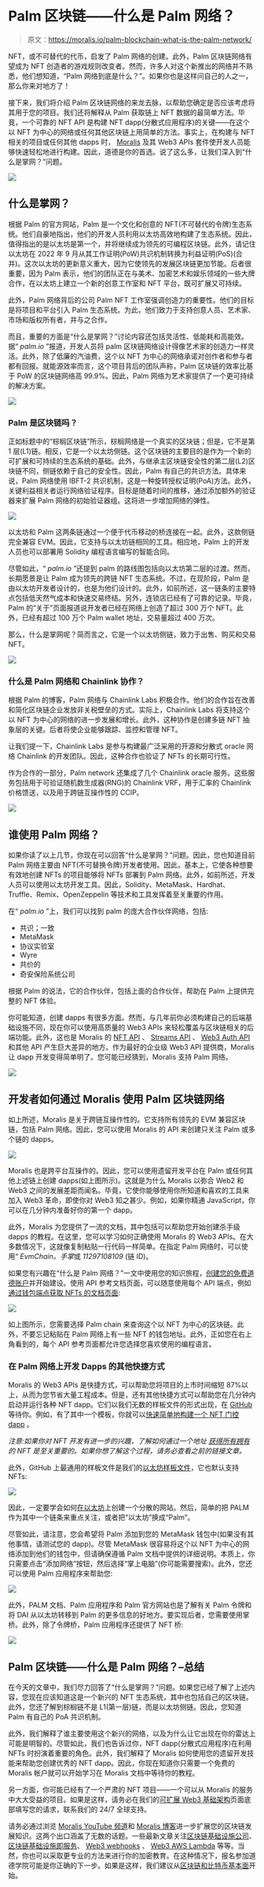 # Palm 区块链——什么是 Palm 网络？

> 原文：<https://moralis.io/palm-blockchain-what-is-the-palm-network/>

NFT，或不可替代的代币，启发了 Palm 网络的创建。此外，Palm 区块链网络有望成为 NFT 创造者的游戏规则改变者。然而，许多人对这个新推出的网络并不熟悉，他们想知道，“Palm 网络到底是什么？”。如果你也是这样问自己的人之一，那么你来对地方了！

接下来，我们将介绍 Palm 区块链网络的来龙去脉，以帮助您确定是否应该考虑将其用于您的项目。我们还将解释从 Palm 获取链上 NFT 数据的最简单方法。毕竟，一个可靠的 NFT API 是构建 NFT dapp(分散式应用程序)的关键——在这个以 NFT 为中心的网络或任何其他区块链上用简单的方法。事实上，在构建与 NFT 相关的项目或任何其他 dapps 时， [Moralis](https://moralis.io/) 及其 Web3 APIs 套件使开发人员能够快速轻松地进行构建。因此，道德是你的首选。说了这么多，让我们深入到“什么是掌网？”问题。

![](img/6a588b85ee63552e5bd945c3da06f04d.png)

## 什么是掌网？

根据 Palm 的官方网站，Palm 是一个文化和创意的 NFT(不可替代的令牌)生态系统。他们自豪地指出，他们的开发人员利用以太坊高效地构建了生态系统。因此，值得指出的是以太坊是第一个，并将继续成为领先的可编程区块链。此外，请记住以太坊在 2022 年 9 月从其工作证明(PoW)共识机制转换为利益证明(PoS)(合并)。这次以太坊的更新意义重大，因为它使领先的发展区块链更加节能。后者很重要，因为 Palm 表示，他们的团队正在与美术、加密艺术和娱乐领域的一些大牌合作，在以太坊上建立一个新的创意工作室和 NFT 平台，既可扩展又可持续。

此外，Palm 网络背后的公司 Palm NFT 工作室强调创造力的重要性。他们的目标是将项目和平台引入 Palm 生态系统。为此，他们致力于支持创意人员、艺术家、市场和版权所有者，并与之合作。

而且，重要的方面是“什么是掌网？”讨论内容还包括灵活性、低能耗和高能效。据“ *palm.io* ”报道，开发人员将 palm 区块链网络设计得像艺术家的创造力一样灵活。此外，除了低廉的汽油费，这个以 NFT 为中心的网络承诺对创作者和参与者都有回报。就能源效率而言，这个项目背后的团队声称，Palm 区块链的效率比基于 PoW 的区块链网络高 99.9%。因此，Palm 网络为艺术家提供了一个更可持续的解决方案。

![](img/6797b3b9c719eb59ca283129a5a17ddd.png)

### Palm 是区块链吗？

正如标题中的“棕榈区块链”所示，棕榈网络是一个真实的区块链；但是，它不是第 1 层(L1)链。相反，它是一个以太坊侧链。这个区块链的主要目的是作为一个新的可扩展和可持续的生态系统的基础。此外，与继承主区块链安全性的第二层(L2)区块链不同，侧链依赖于自己的安全性。因此，Palm 有自己的共识方法。具体来说，Palm 网络使用 IBFT-2 共识机制，这是一种旋转授权证明(PoA)方法。此外，关键利益相关者运行网络验证程序。目标是随着时间的推移，通过添加额外的验证器来扩展 Palm 网络的初始验证器组。这将进一步增加网络的弹性。

![](img/3bfbeab5108335e5a7192c557bce41bc.png)

以太坊和 Palm 这两条链通过一个便于代币移动的桥连接在一起。此外，这款侧链完全兼容 EVM。因此，它支持与以太坊链相同的工具。相应地，Palm 上的开发人员也可以部署用 Solidity 编程语言编写的智能合同。

尽管如此，“ *palm.io* ”还提到 palm 的路线图包括向以太坊第二层的过渡。然而，长期愿景是让 Palm 成为领先的跨链 NFT 生态系统。不过，在现阶段，Palm 是由以太坊开发者设计的，也是为他们设计的。此外，如前所述，这一链条的主要特点包括低天然气成本和快速交易终结。另外，连锁店已经有了可靠的记录。毕竟，Palm 的“关于”页面报道说开发者已经在网络上创造了超过 300 万个 NFT。此外，已经有超过 100 万个 Palm wallet 地址，交易量超过 400 万次。

那么，什么是掌网呢？简而言之，它是一个以太坊侧链，致力于出售、购买和交易 NFT。

![](img/17b2bc46832e6521de1fd939fa281b68.png)

### 什么是 Palm 网络和 Chainlink 协作？

根据 Palm 的博客，Palm 网络与 Chainlink Labs 积极合作。他们的合作旨在改善和简化区块链企业发放非关税壁垒的方式。实际上，Chainlink Labs 将支持这个以 NFT 为中心的网络的进一步发展和增长。此外，这种协作是创建多链 NFT 抽象层的关键。后者将使企业能够跟踪、监控和管理 NFT。

让我们提一下，Chainlink Labs 是参与构建最广泛采用的开源和分散式 oracle 网络 Chainlink 的开发团队。因此，这种合作也验证了 NFTs 的长期可行性。

作为合作的一部分，Palm network 还集成了几个 Chainlink oracle 服务。这些服务包括用于可验证随机数生成器(RNG)的 Chainlink VRF，用于汇率的 Chainlink 价格馈送，以及用于跨链互操作性的 CCIP。

![](img/8015209b72532acfc4ed498ca863fac4.png)

## 谁使用 Palm 网络？

如果你读了以上几节，你现在可以回答“什么是掌网？”问题。因此，您也知道目前 Palm 网络主要由 NFT(不可替换令牌)开发者使用。因此，基本上，它使各种想要有效地创建 NFTs 的项目能够将 NFTs 部署到 Palm 网络。此外，如前所述，开发人员可以使用以太坊开发工具。因此，Solidity、MetaMask、Hardhat、Truffle、Remix、OpenZeppelin 等技术和工具发挥着至关重要的作用。

在“ *palm.io* ”上，我们可以找到 palm 的庞大合作伙伴网络，包括:

*   共识；一致
*   MetaMask
*   协议实验室
*   Wyre
*   共价的
*   奇安保险系统公司

根据 Palm 的说法，它的合作伙伴，包括上面的合作伙伴，帮助在 Palm 上提供完整的 NFT 体验。

你可能知道，创建 dapps 有很多方面。然而，与几年前你必须构建自己的后端基础设施不同，现在你可以使用高质量的 Web3 APIs 来轻松覆盖与区块链相关的后端功能。此外，这也是 Moralis 的 [NFT API](https://moralis.io/nft-api/) 、 [Streams API](https://moralis.io/streams/) 、 [Web3 Auth API](https://moralis.io/authentication/) 和其他 API 产生巨大差异的地方。作为最好的企业级 Web3 API 提供商，Moralis 让 dapp 开发变得简单明了。您可能已经猜到，Moralis 支持 Palm 网络。

![](img/19be1b4583fe5e1be919d6f7bf815606.png)

## 开发者如何通过 Moralis 使用 Palm 区块链网络

如上所述，Moralis 是关于跨链互操作性的。它支持所有领先的 EVM 兼容区块链，包括 Palm 网络。因此，您可以使用 Moralis 的 API 来创建只关注 Palm 或多个链的 dapps。

![](img/a743cfb2532baaea80c53c267bc9fedf.png)

Moralis 也是跨平台互操作的。因此，您可以使用遗留开发平台在 Palm 或任何其他上述链上创建 dapps(如上图所示)。这就是为什么 Moralis 以弥合 Web2 和 Web3 之间的发展差距而闻名。毕竟，它使你能够使用你所知道和喜欢的工具来加入 Web3 革命，即使你对 Web3 知之甚少。例如，如果你精通 JavaScript，你可以在几分钟内准备好你的第一个 dapp。

此外，Moralis 为您提供了一流的文档，其中包括可以帮助您开始创建杀手级 dapps 的教程。在这里，您可以学习如何正确使用 Moralis 的 Web3 APIs。在大多数情况下，这就像复制粘贴一行代码一样简单。在指定 Palm 网络时，可以使用“ *EvmChain。手掌*或 *11297108109* (链 ID)。

如果您有兴趣在“什么是 Palm 网络？”一文中使用您的知识旅程，[创建您的免费道德账户](https://admin.moralis.io/register)并开始建设。使用 API 参考文档页面，可以随意使用每个 API 端点，例如[通过钱包端点获取 NFTs 的文档页面](https://docs.moralis.io/reference/getwalletnfts):

![](img/ee25c3e5e60854d1ff6382724a53790c.png)

如上图所示，您需要选择 Palm chain 来查询这个以 NFT 为中心的区块链。此外，不要忘记粘贴在 Palm 网络上有一些 NFT 的钱包地址。此外，正如您在右上角看到的，每个 API 参考页面都允许您选择您喜欢使用的编程语言。

### 在 Palm 网络上开发 Dapps 的其他快捷方式

Moralis 的 Web3 APIs 是快捷方式，可以帮助您将项目的上市时间缩短 87%以上，从而为您节省大量工程成本。但是，还有其他快捷方式可以帮助您在几分钟内启动并运行各种 NFT dapp。它们以我们无数的样板文件的形式出现，在 [GitHub](https://github.com/MoralisWeb3/youtube-tutorials) 等待你。例如，有了其中一个模板，你就可以[快速简单地构建一个 NFT 门控 dapp](https://github.com/MoralisWeb3/youtube-tutorials/tree/main/nft-gating) 。

*注意:如果你对 NFT 开发有进一步的兴趣，了解如何通过一个地址* [*获得所有拥有*](https://moralis.io/how-to-get-all-nfts-owned-by-an-address-3-step-process/) *的 NFT 是至关重要的。如果你想了解这个过程，请务必查看之前的链接文章。*

此外，GitHub 上最通用的样板文件是我们的[以太坊样板文件](https://github.com/ethereum-boilerplate/ethereum-boilerplate)，它也默认支持 NFTs:

![](img/b591a171f294808bbaebdfe66da9f634.png)

因此，一定要学会如何[在以太坊](https://moralis.io/how-to-create-a-decentralized-website-on-ethereum/)上创建一个分散的网站。然后，简单的把 PALM 作为其中一个链条来重点关注，或者把“以太坊”换成“Palm”。

尽管如此，请注意，您会希望将 Palm 添加到您的 MetaMask 钱包中(如果没有其他事情，请测试您的 dapp)。尽管 MetaMask 很容易将这个以 NFT 为中心的网络添加到他们的钱包中，但请确保遵循 Palm 文档中提供的详细说明。本质上，你只需要点击“添加网络”按钮，然后选择“掌上电脑”(你可能需要搜索)。此外，您还可以使用 Palm 应用程序来帮助您:

![](img/5f96ecc72c08616b4f24a0f9a73d7dea.png)

此外，PALM 文档、Palm 应用程序和 Palm 官方网站也是了解有关 Palm 令牌和将 DAI 从以太坊转移到 Palm 的更多信息的好地方。要实现后者，您需要使用掌桥。此外，除了令牌桥，Palm 应用程序还提供了 NFT 桥:

![](img/d4fd26d533dfec6bf2f564e56ff46862.png)

## Palm 区块链——什么是 Palm 网络？–总结

在今天的文章中，我们尽力回答了“什么是掌网？”问题。如果您已经了解了上述内容，您现在应该知道这是一个新兴的 NFT 生态系统，其中也包括自己的区块链。此外，您还了解到棕榈链不是 L1(第一层)链，而是以太坊侧链。因此，您知道 Palm 有自己的 PoA 共识机制。

此外，我们解释了谁主要使用这个新兴的网络，以及为什么让它出现在你的雷达上可能是明智的。尽管如此，我们也告诉过你，NFT dapp(分散式应用程序)在利用 NFTs 时扮演着重要的角色。此外，我们解释了 Moralis 如何使用您的遗留开发技能来帮助您创建优秀的 NFT dapp。因此，你现在知道你只需要一个免费的 Moralis 帐户就可以开始学习在 Moralis 文档中等待你的教程。

另一方面，你可能已经有了一个严肃的 NFT 项目——一个可以从 Moralis 的服务中大大受益的项目。如果是这样，请务必在我们的[可扩展 Web3 基础架构](https://moralis.io/scale/)页面底部填写您的请求，联系我们的 24/7 全球支持。

请务必通过浏览 [Moralis YouTube 频道](https://www.youtube.com/c/MoralisWeb3)和 [Moralis 博客](https://moralis.io/blog/)进一步扩展您的区块链发展知识。这两个出口涵盖了无数的话题。一些最新文章关注[区块链基础设施公司](https://moralis.io/blockchain-infrastructure-companies-how-to-choose-the-right-provider/)、[区块链基础设施即服务](https://moralis.io/what-is-blockchain-infrastructure-as-a-service/)、 [Web3 webhooks](https://moralis.io/moralis-webhooks-an-introduction-to-web3-webhooks/) 、 [Web3 AWS Lambda](https://moralis.io/web3-aws-lambda-use-aws-for-web3-with-an-aws-lambda-web3-provider/) 等等。当然，你也可以采取更专业的方法来进行你的加密教育。在这种情况下，报名参加道德学院可能是你正确的下一步。如果是这样，我们建议从[区块链和比特币基本面](https://academy.moralis.io/courses/blockchain-bitcoin-101)开始。